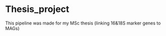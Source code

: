 # Thesis_project
This pipeline was made for my MSc thesis (linking 16&amp;18S marker genes to MAGs)
